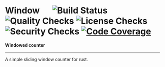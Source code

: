 # Window &emsp; ![Build Status] ![Quality Checks] ![License Checks] ![Security Checks] [![Code Coverage]][codecov.io]

[Build Status]: https://github.com/wayfair-incubator/window/workflows/Tests/badge.svg
[Quality Checks]: https://github.com/wayfair-incubator/window/workflows/Checks/badge.svg
[License Checks]: https://github.com/wayfair-incubator/window/workflows/License%20audit/badge.svg
[Security Checks]: https://github.com/wayfair-incubator/window/workflows/Security%20audit/badge.svg
[Code Coverage]: https://codecov.io/gh/wayfair-incubator/window/branch/master/graph/badge.svg
[codecov.io]: https://codecov.io/gh/wayfair-incubator/window

**Windowed counter**

---

A simple sliding window counter for rust.
